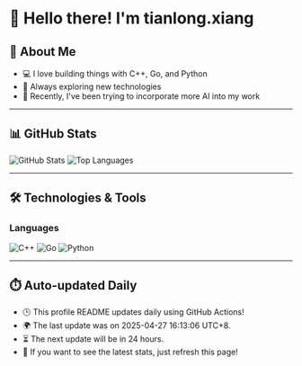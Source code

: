 # 👋 Hello there! I'm tianlong.xiang

## 🧠 About Me

- 💻 I love building things with C++, Go, and Python
- 🚀 Always exploring new technologies
- 🌱 Recently, I've been trying to incorporate more AI into my work

---

## 📊 GitHub Stats

![GitHub Stats](https://github-readme-stats-chi-one-17.vercel.app/api?username=ttf248&hide_title=true&show_icons=true&hide=contribs&line_height=24&include_all_commits=true&count_private=true&bg_color=0000&text_color=8A919F&locale=cn&role=OWNER,COLLABORATOR,ORGANIZATION_MEMBER&timstamp=1745741586)
![Top Languages](https://github-readme-stats-chi-one-17.vercel.app/api/top-langs/?username=ttf248&hide_title=true&hide=html,javascript,css&layout=compact&bg_color=0000&text_color=8A919F&locale=cn&role=OWNER,COLLABORATOR,ORGANIZATION_MEMBER&timstamp=1745741586)

---

## 🛠️ Technologies & Tools

### Languages

![C++](https://img.shields.io/badge/C++-00599C?logo=c%2b%2b&logoColor=white&style=flat-square)
![Go](https://img.shields.io/badge/Go-00ADD8?logo=go&logoColor=white&style=flat-square)
![Python](https://img.shields.io/badge/Python-3776AB?logo=python&logoColor=white&style=flat-square)

---

## ⏱️ Auto-updated Daily

- 🕒 This profile README updates daily using GitHub Actions!
- 🌍 The last update was on 2025-04-27 16:13:06 UTC+8.
- ⏳ The next update will be in 24 hours.
- 🔄 If you want to see the latest stats, just refresh this page!
